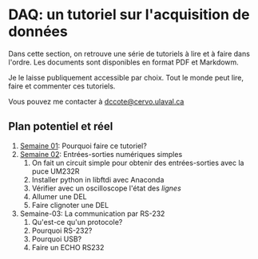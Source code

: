 # DAQ: un tutoriel sur l'acquisition de données

Dans cette section, on retrouve une série de tutoriels à lire et à faire dans l'ordre. Les documents sont disponibles en format PDF et Markdowm.

Je le laisse publiquement accessible par choix.  Tout le monde peut lire, faire et commenter ces tutoriels.

Vous pouvez me contacter à [dccote@cervo.ulaval.ca](mailto:dccote@cervo.ulaval.ca)



## Plan potentiel et réel

1. [Semaine 01](./Semaine-01.md): Pourquoi faire ce tutoriel?
2. [Semaine 02](./Semaine-02.md): Entrées-sorties numériques simples
   1. On fait un circuit simple pour obtenir des entrées-sorties avec la puce UM232R
   2. Installer python in libftdi avec Anaconda
   3. Vérifier avec un oscilloscope l'état des *lignes*
   4. Allumer une DEL
   5. Faire clignoter une DEL
3. Semaine-03: La communication par RS-232
   1. Qu'est-ce qu'un protocole?
   2. Pourquoi RS-232?
   3. Pourquoi USB?
   4. Faire un ECHO RS232